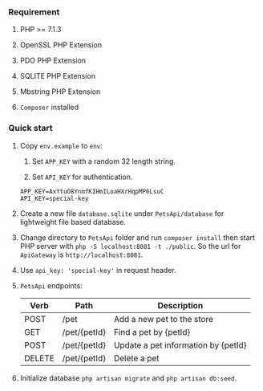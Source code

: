### Requirement

1. PHP >= 7.1.3

1. OpenSSL PHP Extension

1. PDO PHP Extension

1. SQLITE PHP Extension

1. Mbstring PHP Extension

1. `Composer` installed

### Quick start

1. Copy `env.example` to `env`:

    1. Set `APP_KEY` with a random 32 length string.

    1. Set `API_KEY` for authentication.

    ```apacheconfig
    APP_KEY=AxYtuO8YnmfKIHmILoaHXrHqpMP6LsuC
    API_KEY=special-key
    ```

1. Create a new file `database.sqlite` under `PetsApi/database` for lightweight file based database.

1. Change directory to `PetsApi` folder and run `composer install` then start PHP server with `php -S localhost:8081 -t ./public`. So the url for `ApiGateway` is `http://localhost:8081`.

1. Use `api_key: 'special-key'` in request header.

1. `PetsApi` endpoints:

    Verb | Path | Description 
    --- | --- | ---
    POST   | /pet | Add a new pet to the store
    GET    | /pet/{petId} | Find a pet by {petId}
    POST   | /pet/{petId} | Update a pet information by {petId}
    DELETE | /pet/{petId} | Delete a pet

1. Initialize database `php artisan migrate` and `php artisan db:seed`.
